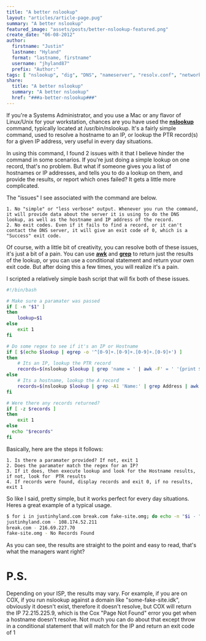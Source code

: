 ```yaml
---
title: "A better nslookup"
layout: "articles/article-page.pug"
summary: "A better nslookup"
featured_image: "assets/posts/better-nslookup-featured.png"
create_date: "06-08-2012"
author:
  firstname: "Justin"
  lastname: "Hyland"
  format: "lastname, firstname"
  username: "jhyland87"
  prefix: "Author:"
tags: [ "nslookup", "dig", "DNS", "nameserver", "resolv.conf", "networking" ]
share:
  title: "A better nslookup"
  summary: "A better nslookup"
  href: "###a-better-nslookup###"
---
```

If you're a Systems Administrator, and you use a Mac or any flavor of Linux/Unix for your workstation, chances are you have used the **[nslookup](https://en.wikipedia.org/wiki/Nslookup)** command, typically located at /usr/bin/nslookup. It's a fairly simple command, used to resolve a hostname to an IP, or lookup the PTR record(s) for a given IP address, very useful in every day situations.

In using this command, I found 2 issues with it that I believe hinder the command in some scenarios. If you're just doing a simple lookup on one record, that's no problem. But what if someone gives you a list of hostnames or IP addresses, and tells you to do a lookup on them, and provide the results, or report which ones failed? It gets a little more complicated.

The "issues" I see associated with the command are below.

	1. No "simple" or "less verbose" output. Whenever you run the command, it will provide data about the server it is using to do the DNS lookup, as well as the hostname and IP address of the record.
	2. No exit codes. Even if it fails to find a record, or it can't contact the DNS server, it will give an exit code of 0, which is a "Success" exit code.

Of course, with a little bit of creativity, you can resolve both of these issues, it's just a bit of a pain. You can use **[awk](https://en.wikipedia.org/wiki/AWK)** and **[grep](https://en.wikipedia.org/wiki/Grep)** to return just the results of the lookup, or you can use a conditional statement and return your own exit code. But after doing this a few times, you will realize it's a pain.

I scripted a relatively simple bash script that will fix both of these issues.

```bash
#!/bin/bash

# Make sure a paramater was passed
if [ -n "$1" ]
then
    lookup=$1
else
    exit 1
fi

# Do some regex to see if it's an IP or Hostname
if [ $(echo $lookup | egrep -o '^[0-9]+.[0-9]+.[0-9]+.[0-9]+') ]
then
	# Its an IP, lookup the PTR record
	records=$(nslookup $lookup | grep 'name = ' | awk -F' = ' '{print $2}' | sed 's/.$//g' | sort)
else
	# Its a hostname, lookup the A record
	records=$(nslookup $lookup | grep -A1 'Name:' | grep Address | awk -F': ' '{print $2}')
fi

# Were there any records returned?
if [ -z $records ]
then
	exit 1
else
  echo "$records"
fi
```

Basically, here are the steps it follows:

	1. Is there a paramater provided? If not, exit 1
	2. Does the paramater match the regex for an IP?
	3. If it does, then execute lookup and look for the Hostname results, if not, look for  PTR results
	4. If records were found, display records and exit 0, if no results, exit 1

So like I said, pretty simple, but it works perfect for every day situations. Heres a great example of a typical usage.

```bash
$ for i in justinhyland.com break.com fake-site.omg; do echo -n "$i - "; /bin/bash quick_nslookup.sh $i || echo "No Records Found"; done
justinhyland.com - 108.174.52.211
break.com - 216.69.227.70
fake-site.omg - No Records Found
```

As you can see, the results are straight to the point and easy to read, that's what the managers want right?

# P.S.

Depending on your ISP, the results may vary. For example, if you are on COX, if you run nslookup against a domain like "some-fake-site.idk", obviously it doesn't exist, therefore it doesn't resolve, but COX will return the IP 72.215.225.9, which is the Cox "Page Not Found" error you get when a hostname doesn't resolve. Not much you can do about that except throw in a conditional statement that will match for the IP and return an exit code of 1
